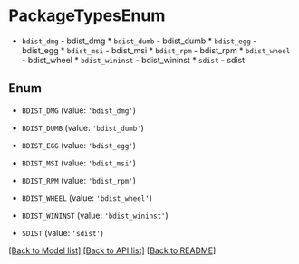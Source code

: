 # PackageTypesEnum

* `bdist_dmg` - bdist_dmg * `bdist_dumb` - bdist_dumb * `bdist_egg` - bdist_egg * `bdist_msi` - bdist_msi * `bdist_rpm` - bdist_rpm * `bdist_wheel` - bdist_wheel * `bdist_wininst` - bdist_wininst * `sdist` - sdist

## Enum

* `BDIST_DMG` (value: `'bdist_dmg'`)

* `BDIST_DUMB` (value: `'bdist_dumb'`)

* `BDIST_EGG` (value: `'bdist_egg'`)

* `BDIST_MSI` (value: `'bdist_msi'`)

* `BDIST_RPM` (value: `'bdist_rpm'`)

* `BDIST_WHEEL` (value: `'bdist_wheel'`)

* `BDIST_WININST` (value: `'bdist_wininst'`)

* `SDIST` (value: `'sdist'`)

[[Back to Model list]](../README.md#documentation-for-models) [[Back to API list]](../README.md#documentation-for-api-endpoints) [[Back to README]](../README.md)



